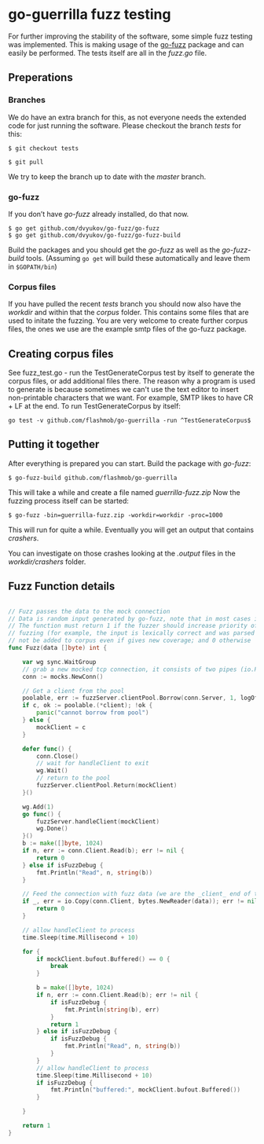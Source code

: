 # go-guerrilla fuzz testing

For further improving the stability of the software, some simple fuzz testing was implemented.
This is making usage of the [go-fuzz](https://github.com/dvyukov/go-fuzz) package and can easily be performed.
The tests itself are all in the *fuzz.go* file.

## Preperations

### Branches

We do have an extra branch for this, as not everyone needs the extended code for just running the software.
Please checkout the branch *tests* for this:


    $ git checkout tests

    $ git pull

We try to keep the branch up to date with the *master* branch.

### go-fuzz

If you don’t have *go-fuzz* already installed, do that now.

    $ go get github.com/dvyukov/go-fuzz/go-fuzz
    $ go get github.com/dvyukov/go-fuzz/go-fuzz-build

Build the packages and you should get the *go-fuzz* as well as the *go-fuzz-build* tools. 
(Assuming `go get` will build these automatically and leave them in `$GOPATH/bin`)

### Corpus files

If you have pulled the recent *tests* branch you should now also have the *workdir* and within that
the *corpus* folder. This contains some files that are used to initate the fuzzing.
You are very welcome to create further corpus files, the ones we use are the example smtp files of the
go-fuzz package.

## Creating corpus files

See fuzz_test.go - run the TestGenerateCorpus test by itself to generate the corpus files, or add additional files there. The reason why a program is used to generate is because sometimes we can't use the text editor to insert non-printable characters that we want. For example, SMTP likes to have CR + LF at the end. To run TestGenerateCorpus by itself:

`go test -v github.com/flashmob/go-guerrilla -run ^TestGenerateCorpus$`


## Putting it together

After everything is prepared you can start. Build the package with *go-fuzz*:

`$ go-fuzz-build github.com/flashmob/go-guerrilla`

This will take a while and create a file named *guerrilla-fuzz.zip*
Now the fuzzing process itself can be started:

`$ go-fuzz -bin=guerrilla-fuzz.zip -workdir=workdir -proc=1000`

This will run for quite a while. Eventually you will get an output that contains *crashers*.

You can investigate on those crashes looking at the *.output* files in the *workdir/crashers* folder.

## Fuzz Function details

```go

// Fuzz passes the data to the mock connection
// Data is random input generated by go-fuzz, note that in most cases it is invalid.
// The function must return 1 if the fuzzer should increase priority of the given input during subsequent
// fuzzing (for example, the input is lexically correct and was parsed successfully); -1 if the input must
// not be added to corpus even if gives new coverage; and 0 otherwise
func Fuzz(data []byte) int {

	var wg sync.WaitGroup
	// grab a new mocked tcp connection, it consists of two pipes (io.Pipe)
	conn := mocks.NewConn()

	// Get a client from the pool
	poolable, err := fuzzServer.clientPool.Borrow(conn.Server, 1, logOff)
	if c, ok := poolable.(*client); !ok {
		panic("cannot borrow from pool")
	} else {
		mockClient = c
	}

	defer func() {
		conn.Close()
		// wait for handleClient to exit
		wg.Wait()
		// return to the pool
		fuzzServer.clientPool.Return(mockClient)
	}()

	wg.Add(1)
	go func() {
		fuzzServer.handleClient(mockClient)
		wg.Done()
	}()
	b := make([]byte, 1024)
	if n, err := conn.Client.Read(b); err != nil {
		return 0
	} else if isFuzzDebug {
		fmt.Println("Read", n, string(b))
	}

	// Feed the connection with fuzz data (we are the _client_ end of the connection)
	if _, err = io.Copy(conn.Client, bytes.NewReader(data)); err != nil {
		return 0
	}

	// allow handleClient to process
	time.Sleep(time.Millisecond + 10)

	for {
		if mockClient.bufout.Buffered() == 0 {
			break
		}

		b = make([]byte, 1024)
		if n, err := conn.Client.Read(b); err != nil {
			if isFuzzDebug {
				fmt.Println(string(b), err)
			}
			return 1
		} else if isFuzzDebug {
			if isFuzzDebug {
				fmt.Println("Read", n, string(b))
			}
		}
		// allow handleClient to process
		time.Sleep(time.Millisecond + 10)
		if isFuzzDebug {
			fmt.Println("buffered:", mockClient.bufout.Buffered())
		}

	}

	return 1
}


```
